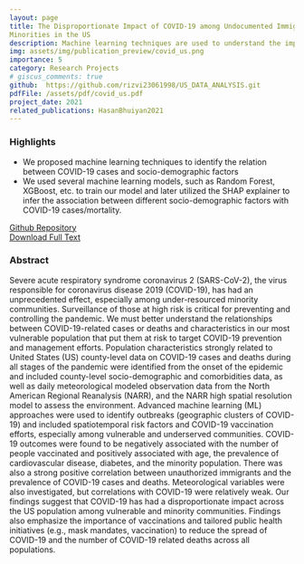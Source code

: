 ```yaml
---
layout: page
title: The Disproportionate Impact of COVID-19 among Undocumented Immigrants and Racial
Minorities in the US 
description: Machine learning techniques are used to understand the impact of socio-demographic factors on COVID-19
img: assets/img/publication_preview/covid_us.png
importance: 5
category: Research Projects
# giscus_comments: true
github:  https://github.com/rizvi23061998/US_DATA_ANALYSIS.git
pdfFile: /assets/pdf/covid_us.pdf
project_date: 2021
related_publications: HasanBhuiyan2021
---
```

<h3>Highlights</h3>
<ul>
    <li>We proposed machine learning techniques to identify the relation between COVID-19 cases and socio-demographic factors</li>
    <li>We used several machine learning models, such as Random Forest, XGBoost, etc. to train our model and later utilized the
SHAP explainer to infer the association between different socio-demographic factors with COVID-19 cases/mortality.
    </li>
</ul>

<a href='{{ page.github }}'> Github Repository </a>
<br>
<a href='{{ page.pdfFile }}'>Download Full Text</a>

<h3>Abstract</h3>
<p>
Severe acute respiratory syndrome coronavirus 2 (SARS-CoV-2), the virus responsible for coronavirus disease 2019 (COVID-19), has had an unprecedented effect, especially among under-resourced minority communities. Surveillance of those at high risk is critical for preventing and controlling the pandemic. We must better understand the relationships between COVID-19-related cases or deaths and characteristics in our most vulnerable population that put them at risk to target COVID-19 prevention and management efforts. Population characteristics strongly related to United States (US) county-level data on COVID-19 cases and deaths during all stages of the pandemic were identified from the onset of the epidemic and included county-level socio-demographic and comorbidities data, as well as daily meteorological modeled observation data from the North American Regional Reanalysis (NARR), and the NARR high spatial resolution model to assess the environment. Advanced machine learning (ML) approaches were used to identify outbreaks (geographic clusters of COVID-19) and included spatiotemporal risk factors and COVID-19 vaccination efforts, especially among vulnerable and underserved communities. COVID-19 outcomes were found to be negatively associated with the number of people vaccinated and positively associated with age, the prevalence of cardiovascular disease, diabetes, and the minority population. There was also a strong positive correlation between unauthorized immigrants and the prevalence of COVID-19 cases and deaths. Meteorological variables were also investigated, but correlations with COVID-19 were relatively weak. Our findings suggest that COVID-19 has had a disproportionate impact across the US population among vulnerable and minority communities. Findings also emphasize the importance of vaccinations and tailored public health initiatives (e.g., mask mandates, vaccination) to reduce the spread of COVID-19 and the number of COVID-19 related deaths across all populations.
</p>